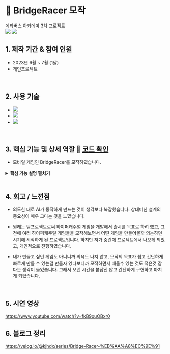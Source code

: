 # :pushpin: BridgeRacer 모작
메타버스 아카데미 3차 프로젝트
</br>
![](https://velog.velcdn.com/images/kjhdx/post/a2b4a9de-d384-48d9-853e-faeec75ccfd4/image.gif)
![](https://velog.velcdn.com/images/kjhdx/post/cebe7aec-d22e-4ac1-be2c-b367f4ddb590/image.gif)
</br>
## 1. 제작 기간 & 참여 인원
- 2023년 6월 ~ 7월 (1달)
- 개인프로젝트

</br>

## 2. 사용 기술
 - <img src="https://img.shields.io/badge/C%23-239120?style=for-the-badge&logo=c-sharp&logoColor=white"> 
 - <img src="https://img.shields.io/badge/Unity-FFFFFF?style=for-the-badge&logo=unity&logoColor=black"> 
 - <img src="https://img.shields.io/badge/git-F05032?style=for-the-badge&logo=git&logoColor=white">

</br>


## 3. 핵심 기능 및 상세 역할 :pushpin: [코드 확인](https://github.com/MightyChipmunk/HyperCasual_Study/tree/main/Assets/Scripts/BridgeRacer)
- 모바일 게임인 BridgeRacer를 모작하였습니다.


<details>
<summary><b>핵심 기능 설명 펼치기</b></summary>
<div markdown="1">

### 3.1 벽돌 등에 쌓기
![](https://velog.velcdn.com/images/kjhdx/post/e1c6294e-0cd1-4222-bdff-3c6e768437fd/image.gif)
  
### 3.2 다리 쌓기

![](https://velog.velcdn.com/images/kjhdx/post/bcde9d8b-58d6-4052-baea-ffb9df7338f5/image.gif)
  
### 3.3 벽돌 재생성

![](https://velog.velcdn.com/images/kjhdx/post/5cca778a-7961-4683-952c-459e38717350/image.gif)
![](https://velog.velcdn.com/images/kjhdx/post/2d8d432a-362e-419a-9829-275709aee4ce/image.gif)

### 3.4 AI 구현

![](https://velog.velcdn.com/images/kjhdx/post/a2b4a9de-d384-48d9-853e-faeec75ccfd4/image.gif)
  
### 3.5 충돌
  
![](https://velog.velcdn.com/images/kjhdx/post/cebe7aec-d22e-4ac1-be2c-b367f4ddb590/image.gif)

</div>
</details>

</br>

## 4. 회고 / 느낀점

- 의도한 대로 AI가 동작하게 만드는 것이 생각보다 복잡했습니다. 상태머신 설계의 중요성이 매우 크다는 것을 느꼈습니다.

- 원래는 팀프로젝트로써 하이퍼캐주얼 게임을 개발해서 출시를 목표로 하려 했고, 그 전에 여러 하이퍼캐주얼 게임들을 모작해보면서 어떤 게임을 만들어볼까 의논하던 시기에 시작하게 된 프로젝트입니다. 하지만 저가 중간에 프로젝트에서 나오게 되었고, 개인적으로 진행하였습니다.
  
- 내가 만들고 싶던 게임도 아니니까 의욕도 나지 않고, 모작의 목표가 쉽고 간단하게 빠르게 만들 수 있는걸 만들자 였다보니까 모작하면서 배울수 있는 것도 적은것 같다는 생각이 들었습니다. 그래서 오랜 시간을 붙잡진 않고 간단하게 구현하고 마치게 되었습니다.

</br>

## 5. 시연 영상
https://www.youtube.com/watch?v=fkB9ouOBxr0

## 6. 블로그 정리
https://velog.io/@kjhdx/series/Bridge-Racer-%EB%AA%A8%EC%9E%91
